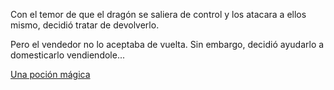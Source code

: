 Con el temor de que el dragón se saliera de control y los atacara a ellos mismo, decidió tratar de devolverlo. 

Pero el vendedor no lo aceptaba de vuelta. Sin embargo, decidió ayudarlo a domesticarlo vendiendole...

[Una poción mágica](pocion/pocion.md)